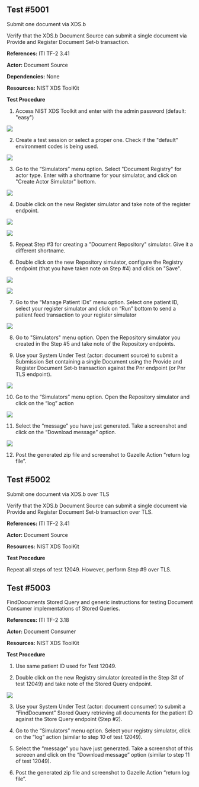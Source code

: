 ## Test #5001
Submit one document via XDS.b

Verify that the XDS.b Document Source can submit a single document via Provide and Register Document Set-b transaction. 

**References:** ITI TF-2 3.41

**Actor:** Document Source

**Dependencies:** None

**Resources:** NIST XDS ToolKit

**Test Procedure**  

1. Access NIST XDS Toolkit and enter with the admin password (default: "easy")

![](./media/image3-01.png)

2. Create a test session or select a proper one. Check if the "default" environment codes is being used.  

![](./media/image3-02.png)

3. Go to the “Simulators” menu option. Select "Document Registry" for actor type. Enter with a shortname for your simulator, and click on "Create Actor Simulator" bottom. 

![](./media/image3-03.png)

4. Double click on the new Register simulator and take note of the register endpoint.

![](./media/image3-04.png)

![](./media/image3-05.png)

5. Repeat Step #3 for creating a "Document Repository" simulator. Give it a different shortname.

6. Double click on the new Repository simulator, configure the Registry endpoint (that you have taken note on Step #4) and click on "Save".

![](./media/image3-06.png)

![](./media/image3-07.png)

7. Go to the “Manage Patient IDs” menu option. Select one patient ID, select your register simulator and click on “Run” bottom to send a patient feed transaction to your register simulator  

![](./media/image3-08.png)

8. Go to "Simulators" menu option. Open the Repository simulator you created in the Step #5 and take note of the Repository endpoints. 

9. Use your System Under Test (actor: document source) to submit a Submission Set containing a single Document using the Provide and Register Document Set-b transaction against the Pnr endpoint (or Pnr TLS endpoint).   

![](./media/image3-09.png)

10. Go to the “Simulators” menu option. Open the Repository simulator and click on the “log” action  

![](./media/image3-10.png)

11. Select the “message” you have just generated. Take a screenshot and click on the “Download message” option.

![](./media/image3-11.png)  

12. Post the generated zip file and screenshot to Gazelle Action “return log file”.  


## Test #5002
Submit one document via XDS.b over TLS

Verify that the XDS.b Document Source can submit a single document via Provide and Register Document Set-b transaction over TLS. 

**References:** ITI TF-2 3.41

**Actor:** Document Source

**Resources:** NIST XDS ToolKit

**Test Procedure**

Repeat all steps of test 12049. However, perform Step #9 over TLS.

## Test #5003
FindDocuments Stored Query and generic instructions for testing Document Consumer implementations of Stored Queries.

**References:** ITI TF-2 3.18

**Actor:** Document Consumer

**Resources:** NIST XDS ToolKit

**Test Procedure**  

1. Use same patient ID used for Test 12049.  

2. Double click on the new Registry simulator (created in the Step 3# of test 12049) and take note of the Stored Query endpoint.

![](./media/image3-12.png) 

3. Use your System Under Test (actor: document consumer) to submit a “FindDocument” Stored Query retrieving all documents for the patient ID against the Store Query endpoint (Step #2).

4. Go to the “Simulators” menu option. Select your registry simulator, click on the “log” action (similar to step 10 of test 12049).  

5. Select the “message” you have just generated. Take a screenshot of this screeen and click on the “Download message” option (similar to step 11 of test 12049).  

6. Post the generated zip file and screenshot to Gazelle Action “return log file”.  

